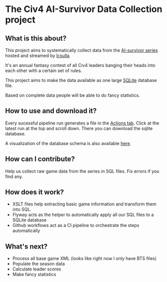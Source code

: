 # The Civ4 AI-Survivor Data Collection project

## What is this about?

This project aims to systematically collect data from
the [AI-survivor series](https://www.sullla.com/civ4survivorindex.html) hosted and streamed
by [lcsulla](https://www.twitch.tv/lcsullla).

It's an annual fantasy contest of all Civ4 leaders banging their heads into each other with a certain set of rules.

This project aims to make the data available as one large [SQLite](https://www.sqlite.org/) database file.

Based on complete data people will be able to do fancy statistics.

## How to use and download it?

Every sucessful pipeline run generates a file in
the [Actions tab](https://github.com/Brutus5000/ai-survivor/actions?query=branch%3Amain). Click at the latest run at the
top and scroll down. There you can download the sqlite database.

A visualization of the database schema is also available [here](https://brutus5000.github.io/ai-survivor).

## How can I contribute?

Help us collect raw game data from the series in SQL files. Fix errors if you find any.

## How does it work?

* XSLT files help extracting basic game information and transform them into SQL.
* Flyway acts as the helper to automatically apply all our SQL files to a SQLite database
* Github workflows act as a CI pipeline to orchestrate the steps automatically

## What's next?

* Process all base game XML (looks like right now I only have BTS files)
* Populate the season data
* Calculate leader scores
* Make fancy statistics